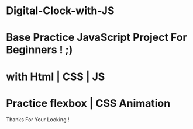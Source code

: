 # Digital-Clock-with-JS
# Base Practice JavaScript Project For Beginners ! ;)
# with Html | CSS | JS
# Practice flexbox | CSS Animation 
Thanks For Your Looking !

